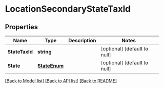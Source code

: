 # LocationSecondaryStateTaxId

## Properties
Name | Type | Description | Notes
------------ | ------------- | ------------- | -------------
**StateTaxId** | **string** |  | [optional] [default to null]
**State** | [**StateEnum**](StateEnum.md) |  | [optional] [default to null]

[[Back to Model list]](../README.md#documentation-for-models) [[Back to API list]](../README.md#documentation-for-api-endpoints) [[Back to README]](../README.md)



